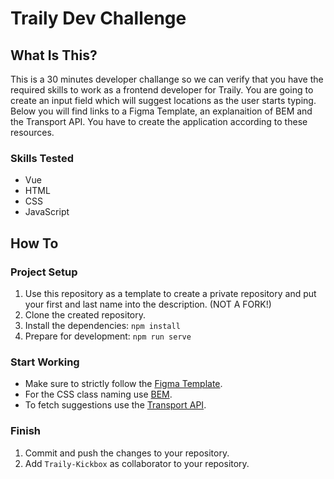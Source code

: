 # Traily Dev Challenge

## What Is This?
This is a 30 minutes developer challange so we can verify that you have the required skills to work as a frontend developer for Traily. You are going to create an input field which will suggest locations as the user starts typing. Below you will find links to a Figma Template, an explanaition of BEM and the Transport API. You have to create the application according to these resources.

### Skills Tested
- Vue
- HTML
- CSS
- JavaScript

## How To
### Project Setup
1. Use this repository as a template to create a private repository and put your first and last name into the description. (NOT A FORK!)
2. Clone the created repository.
2. Install the dependencies: `npm install`
4. Prepare for development: `npm run serve`

### Start Working
- Make sure to strictly follow the [Figma Template](https://www.figma.com/file/gZKinnendF1Js5w0lAEFI6?node-id=1%3A2980&viewport=-1027%2C269%2C0.6635387539863586).
- For the CSS class naming use [BEM](http://getbem.com/).
- To fetch suggestions use the [Transport API](https://transport.opendata.ch/).

### Finish
1. Commit and push the changes to your repository.
2. Add `Traily-Kickbox` as collaborator to your repository.
